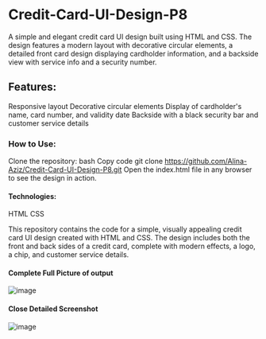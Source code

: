# Credit-Card-UI-Design-P8
A simple and elegant credit card UI design built using HTML and CSS. The design features a modern layout with decorative circular elements, a detailed front card design displaying cardholder information, and a backside view with service info and a security number.

## Features:
Responsive layout
Decorative circular elements
Display of cardholder's name, card number, and validity date
Backside with a black security bar and customer service details

### How to Use:
Clone the repository:
bash
Copy code
git clone https://github.com/Alina-Aziz/Credit-Card-UI-Design-P8.git
Open the index.html file in any browser to see the design in action.

#### Technologies:
HTML
CSS

This repository contains the code for a simple, visually appealing credit card UI design created with HTML and CSS. The design includes both the front and back sides of a credit card, complete with modern effects, a logo, a chip, and customer service details.

#### Complete Full Picture of output
![image](https://github.com/user-attachments/assets/29bc57e5-1699-47f7-b4a7-e5be50934f39)

#### Close Detailed Screenshot
![image](https://github.com/user-attachments/assets/2ae9da94-ce8f-4f6b-8385-9fcf21713154)







